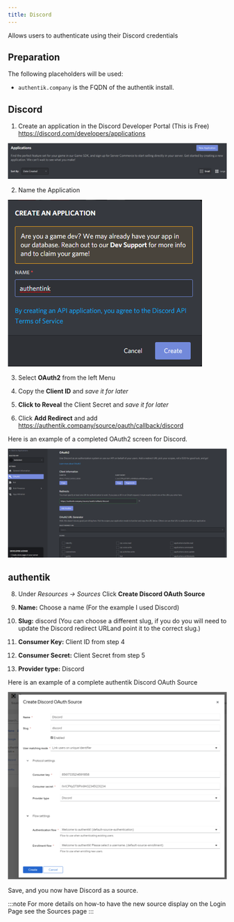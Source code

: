 ```yaml
---
title: Discord
---
```


Allows users to authenticate using their Discord credentials

## Preparation

The following placeholders will be used:

- `authentik.company` is the FQDN of the authentik install.


## Discord

1. Create an application in the Discord Developer Portal (This is Free) https://discord.com/developers/applications

![New Application Button](discord1.png)

2. Name the Application

![Name App](discord2.png)

3. Select **OAuth2** from the left Menu

4. Copy the **Client ID** and _save it for later_

5. **Click to Reveal** the Client Secret and _save it for later_

6. Click **Add Redirect** and add https://authentik.company/source/oauth/callback/discord

Here is an example of a completed OAuth2 screen for Discord.

![Example Screen](discord4.png)

## authentik

8. Under _Resources -> Sources_ Click **Create Discord OAuth Source**

9. **Name:** Choose a name (For the example I used Discord)
10. **Slug:** discord (You can choose a different slug, if you do you will need to update the Discord redirect URLand point it to the correct slug.)
11. **Consumer Key:** Client ID from step 4
12. **Consumer Secret:** Client Secret from step 5
13. **Provider type:** Discord

Here is an example of a complete authentik Discord OAuth Source

![Example Screen](discord5.png)

Save, and you now have Discord as a source.

:::note
For more details on how-to have the new source display on the Login Page see the Sources page
:::
